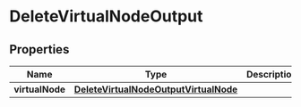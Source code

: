 

# DeleteVirtualNodeOutput

<zonbook></zonbook><xhtml></xhtml>

## Properties

| Name | Type | Description | Notes |
|------------ | ------------- | ------------- | -------------|
|**virtualNode** | [**DeleteVirtualNodeOutputVirtualNode**](DeleteVirtualNodeOutputVirtualNode.md) |  |  |



